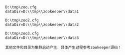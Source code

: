     D:\tmp\zoo.cfg
    dataDir=D:\\tmp\\zookeeper\\data1
    
    D:\tmp\zoo2.cfg
    dataDir=D:\\tmp\\zookeeper\\data2
    
    D:\tmp\zoo3.cfg
    dataDir=D:\\tmp\\zookeeper\\data3
    
    其他文件和目录为集群启动产生，具体产生过程参考zookeeper源码！
